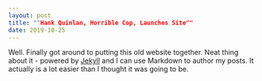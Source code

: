 ```yaml
---
layout: post
title: ""Hank Quinlan, Horrible Cop, Launches Site""
date: 2019-10-25
---
```


Well. Finally got around to putting this old website together. Neat thing about it - powered by [Jekyll](http://jekyllrb.com) and I can use Markdown to author my posts. It actually is a lot easier than I thought it was going to be.
